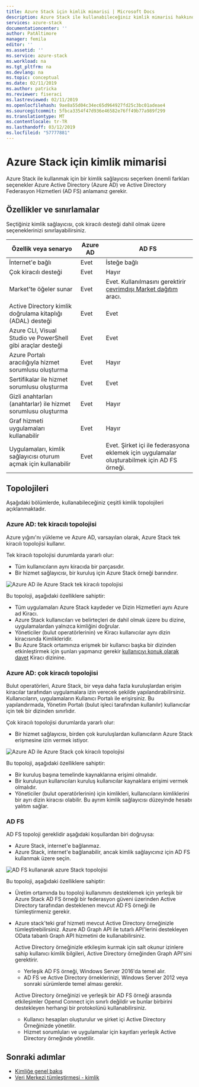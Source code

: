 ```yaml
---
title: Azure Stack için kimlik mimarisi | Microsoft Docs
description: Azure Stack ile kullanabileceğiniz kimlik mimarisi hakkında bilgi edinin.
services: azure-stack
documentationcenter: ''
author: PatAltimore
manager: femila
editor: ''
ms.assetid: ''
ms.service: azure-stack
ms.workload: na
ms.tgt_pltfrm: na
ms.devlang: na
ms.topic: conceptual
ms.date: 02/11/2019
ms.author: patricka
ms.reviewer: fiseraci
ms.lastreviewed: 02/11/2019
ms.openlocfilehash: 9ae8a55d04c34ec65d964927fd25c3bc01adeae4
ms.sourcegitcommit: 5fbca3354f47d936e46582e76ff49b77a989f299
ms.translationtype: MT
ms.contentlocale: tr-TR
ms.lasthandoff: 03/12/2019
ms.locfileid: "57777881"
---
```

# <a name="identity-architecture-for-azure-stack"></a>Azure Stack için kimlik mimarisi

Azure Stack ile kullanmak için bir kimlik sağlayıcısı seçerken önemli farkları seçenekler Azure Active Directory (Azure AD) ve Active Directory Federasyon Hizmetleri (AD FS) anlamanız gerekir.

## <a name="capabilities-and-limitations"></a>Özellikler ve sınırlamalar 
Seçtiğiniz kimlik sağlayıcısı, çok kiracılı desteği dahil olmak üzere seçeneklerinizi sınırlayabilirsiniz. 

  

|Özellik veya senaryo        |Azure AD  |AD FS  |
|------------------------------|----------|-------|
|İnternet'e bağlı     |Evet       |İsteğe bağlı|
|Çok kiracılı desteği     |Evet       |Hayır      |
|Market'te öğeler sunar |Evet       |Evet. Kullanılmasını gerektirir [çevrimdışı Market dağıtım](azure-stack-download-azure-marketplace-item.md#disconnected-or-a-partially-connected-scenario) aracı.|
|Active Directory kimlik doğrulama kitaplığı (ADAL) desteği |Evet |Evet|
|Azure CLI, Visual Studio ve PowerShell gibi araçlar desteği  |Evet |Evet|
|Azure Portalı aracılığıyla hizmet sorumlusu oluşturma     |Evet |Hayır|
|Sertifikalar ile hizmet sorumlusu oluşturma      |Evet |Evet|
|Gizli anahtarları (anahtarlar) ile hizmet sorumlusu oluşturma    |Evet |Hayır|
|Graf hizmeti uygulamaları kullanabilir           |Evet |Hayır|
|Uygulamaları, kimlik sağlayıcısı oturum açmak için kullanabilir |Evet |Evet. Şirket içi ile federasyona eklemek için uygulamalar oluşturabilmek için AD FS örneği. |

## <a name="topologies"></a>Topolojileri
Aşağıdaki bölümlerde, kullanabileceğiniz çeşitli kimlik topolojileri açıklanmaktadır.

### <a name="azure-ad-single-tenant-topology"></a>Azure AD: tek kiracılı topolojisi 
Azure yığını'nı yükleme ve Azure AD, varsayılan olarak, Azure Stack tek kiracılı topolojisi kullanır. 

Tek kiracılı topolojisi durumlarda yararlı olur:
- Tüm kullanıcıların aynı kiracıda bir parçasıdır.
- Bir hizmet sağlayıcısı, bir kuruluş için Azure Stack örneği barındırır. 

![Azure AD ile Azure Stack tek kiracılı topolojisi](media/azure-stack-identity-architecture/single-tenant.png)

Bu topoloji, aşağıdaki özelliklere sahiptir:
- Tüm uygulamaları Azure Stack kaydeder ve Dizin Hizmetleri aynı Azure ad Kiracı. 
- Azure Stack kullanıcıları ve belirteçleri de dahil olmak üzere bu dizine, uygulamalardan yalnızca kimliğini doğrular. 
- Yöneticiler (bulut operatörlerinin) ve Kiracı kullanıcılar aynı dizin kiracısında Kimlikleridir. 
- Bu Azure Stack ortamınıza erişmek bir kullanıcı başka bir dizinden etkinleştirmek için şunları yapmanız gerekir [kullanıcıyı konuk olarak davet](azure-stack-identity-overview.md#guest-users) Kiracı dizinine. 

### <a name="azure-ad-multi-tenant-topology"></a>Azure AD: çok kiracılı topolojisi
Bulut operatörleri, Azure Stack, bir veya daha fazla kuruluşlardan erişim kiracılar tarafından uygulamalara izin verecek şekilde yapılandırabilirsiniz. Kullanıcıların, uygulamaların Kullanıcı Portalı ile erişirsiniz. Bu yapılandırmada, Yönetim Portalı (bulut işleci tarafından kullanılır) kullanıcılar için tek bir dizinden sınırlıdır. 

Çok kiracılı topolojisi durumlarda yararlı olur:
- Bir hizmet sağlayıcısı, birden çok kuruluşlardan kullanıcıların Azure Stack erişmesine izin vermek istiyor.

![Azure AD ile Azure Stack çok kiracılı topolojisi](media/azure-stack-identity-architecture/multi-tenant.png)

Bu topoloji, aşağıdaki özelliklere sahiptir:
- Bir kuruluş başına temelinde kaynaklarına erişimi olmalıdır. 
- Bir kuruluşun kullanıcıları kuruluş kullanıcılar kaynaklara erişimi vermek olmalıdır. 
- Yöneticiler (bulut operatörlerinin) için kimlikleri, kullanıcıların kimliklerini bir ayrı dizin kiracısı olabilir. Bu ayrım kimlik sağlayıcısı düzeyinde hesabı yalıtım sağlar. 
 
### <a name="ad-fs"></a>AD FS  
AD FS topoloji gereklidir aşağıdaki koşullardan biri doğruysa:
- Azure Stack, internet'e bağlanmaz.
- Azure Stack, internet'e bağlanabilir, ancak kimlik sağlayıcınız için AD FS kullanmak üzere seçin.
  
![AD FS kullanarak azure Stack topolojisi](media/azure-stack-identity-architecture/adfs.png)

Bu topoloji, aşağıdaki özelliklere sahiptir:
- Üretim ortamında bu topoloji kullanımını desteklemek için yerleşik bir Azure Stack AD FS örneği bir federasyon güveni üzerinden Active Directory tarafından desteklenen mevcut AD FS örneği ile tümleştirmeniz gerekir. 
- Azure stack'teki graf hizmeti mevcut Active Directory örneğinizle tümleştirebilirsiniz. Azure AD Graph API ile tutarlı API'lerini destekleyen OData tabanlı Graph API hizmetini de kullanabilirsiniz. 

  Active Directory örneğinizle etkileşim kurmak için salt okunur izinlere sahip kullanıcı kimlik bilgileri, Active Directory örneğinden Graph API'sini gerektirir. 
  - Yerleşik AD FS örneği, Windows Server 2016'da temel alır. 
  - AD FS ve Active Directory örneklerinizi, Windows Server 2012 veya sonraki sürümlerde temel alması gerekir. 
  
  Active Directory örneğinizi ve yerleşik bir AD FS örneği arasında etkileşimler Openıd Connect için sınırlı değildir ve bunlar birbirini destekleyen herhangi bir protokolünü kullanabilirsiniz. 
  - Kullanıcı hesapları oluşturulur ve şirket içi Active Directory Örneğinizde yönetilir.
  - Hizmet sorumluları ve uygulamalar için kayıtları yerleşik Active Directory örneğinde yönetilir.



## <a name="next-steps"></a>Sonraki adımlar
- [Kimliğe genel bakış](azure-stack-identity-overview.md)   
- [Veri Merkezi tümleştirmesi - kimlik](azure-stack-integrate-identity.md)
